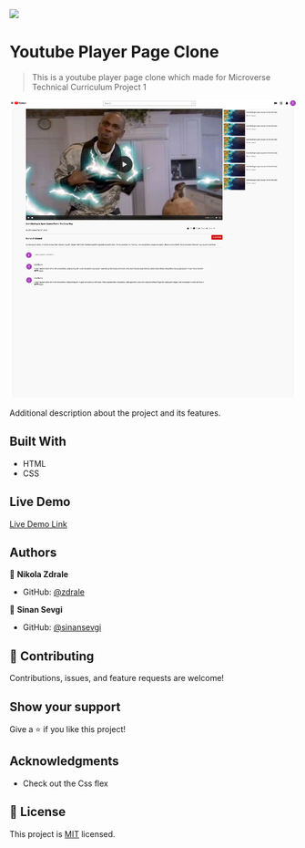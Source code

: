 ![](https://img.shields.io/badge/Microverse-blueviolet)

# Youtube Player Page Clone 

> This is a youtube player page clone which made for Microverse Technical Curriculum Project 1

![screenshot](./screenshot.jpg)

Additional description about the project and its features.

## Built With

- HTML
- CSS

## Live Demo

[Live Demo Link](https://sinansevgi.github.io/flowyoutube/)

## Authors

👤 **Nikola Zdrale**

- GitHub: [@zdrale](https://github.com/zdrale)

👤 **Sinan Sevgi**

- GitHub: [@sinansevgi](https://github.com/sinansevgi)

## 🤝 Contributing

Contributions, issues, and feature requests are welcome!

## Show your support

Give a ⭐️ if you like this project!

## Acknowledgments

- Check out the Css flex

## 📝 License

This project is [MIT](lic.url) licensed.
